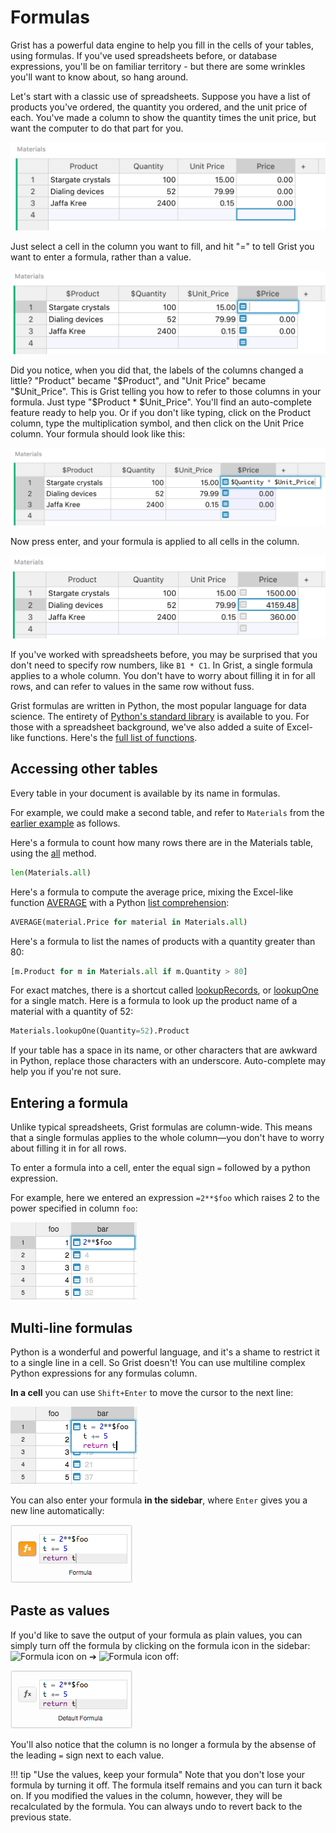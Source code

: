 Formulas
=========

Grist has a powerful data engine to help you fill in the cells of your
tables, using formulas.  If you've used spreadsheets before, or
database expressions, you'll be on familiar territory - but there are
some wrinkles you'll want to know about, so hang around.

Let's start with a classic use of spreadsheets.  Suppose you have
a list of products you've ordered, the quantity you ordered,
and the unit price of each.  You've made a column to show
the quantity times the unit price, but want the computer to do
that part for you.

![formulas-price](images/formulas/formulas-price.png)

Just select a cell in the column you want to fill, and hit "=" to
tell Grist you want to enter a formula, rather than a value.

![formulas-price-equal](images/formulas/formulas-price-equal.png)

Did you notice, when you did that, the labels of the columns changed
a little?  "Product" became "$Product", and "Unit Price"
became "$Unit\_Price".  This is Grist telling you how to
refer to those columns in your formula.  Just type "$Product * $Unit\_Price".
You'll find an auto-complete feature ready to help you.
Or if you don't like typing, click on the Product column, type the
multiplication symbol, and then click on the Unit Price column.
Your formula should look like this:

![formulas-price-multiply](images/formulas/formulas-price-multiply.png)

Now press enter, and your formula is applied to all cells in the
column.

![formulas-price-final](images/formulas/formulas-price-final.png)

If you've worked with spreadsheets before, you may be surprised
that you don't need to specify row numbers, like `B1 * C1`.
In Grist, a single formula applies to a whole column.
You don't have to worry about filling it in for all rows,
and can refer to values in the same row without fuss.

Grist formulas are written in Python, the most popular language for data science.
The entirety of [Python's  standard library](https://docs.python.org/2/library/) is available
to you.  For those with a spreadsheet background, we've also added a suite of Excel-like
functions.  Here's the [full list of functions](functions.md).

Accessing other tables
-------------------------

Every table in your document is available by its name in formulas.

For example, we could make a second table, and refer to `Materials` from
the [earlier example](formulas.md) as follows.

Here's a formula to count how many rows there are in the Materials table,
using the [all](functions.md#all) method.

```py
len(Materials.all)
```

Here's a formula to compute the average price, mixing the Excel-like function
[AVERAGE](functions.md#average) with a Python [list comprehension](https://docs.python.org/2/tutorial/datastructures.html#list-comprehensions):

```py
AVERAGE(material.Price for material in Materials.all)
```

Here's a formula to list the names of products with a quantity greater than 80:

```py
[m.Product for m in Materials.all if m.Quantity > 80]
```

For exact matches, there is a shortcut called [lookupRecords](functions.md#lookuprecords),
or [lookupOne](functions.md#lookupone) for a single match.  Here is a formula to look up the
product name of a material with a quantity of 52:

```py
Materials.lookupOne(Quantity=52).Product
```

If your table has a space in its name, or other characters that are awkward in Python,
replace those characters with an underscore.  Auto-complete may help you if you're not
sure.

Entering a formula
------------------
Unlike typical spreadsheets, Grist formulas are column-wide. This means that a single formulas
applies to the whole column—you don't have to worry about filling it in for all rows.

To enter a formula into a cell, enter the equal sign ``=`` followed by a python expression.

For example, here we entered an expression ``=2**$foo`` which raises 2 to the power specified in
column ``foo``:

![Enter a formula](images/formulas-simple-1.png)

Multi-line formulas
-------------------
Python is a wonderful and powerful language, and it's a shame to restrict it to a single line in a
cell. So Grist doesn't! You can use multiline complex Python expressions for any formulas column.

**In a cell** you can use ``Shift+Enter`` to move the cursor to the next line:

![Enter a multi-line formula](images/formulas-multi-cell.png)

You can also enter your formula **in the sidebar**, where ``Enter`` gives you a new line
automatically:

![Enter a multi-line formula](images/formulas-multi-sidebar.png)

Paste as values
---------------
If you'd like to save the output of your formula as plain values, you can simply turn off the
formula by clicking on the formula icon in the sidebar: ![Formula
icon on](images/formulas-sidebar-icon-on.png) ➔ ![Formula icon
off](images/formulas-sidebar-icon-off.png):

![Enter a multi-line formula](images/formulas-sidebar-off.png)

You'll also notice that the column is no longer a formula by the absense of the leading ``=`` sign
next to each value.

!!! tip "Use the values, keep your formula"
    Note that you don't lose your formula by turning it off. The formula itself remains and you can
    turn it back on. If you modified the values in the column, however, they will be recalculated by
    the formula. You can always undo to revert back to the previous state.
